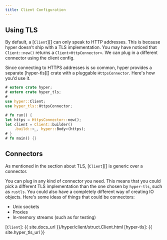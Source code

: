 ```yaml
---
title: Client Configuration
---
```


## Using TLS

By default, a [`Client`][] can only speak to HTTP addresses. This is because hyper doesn't
ship with a TLS implementation. You may have noticed that `Client::new()` returns a 
`Client<HttpConnector>`. We can plug in a different connector using the client config.

Since connecting to HTTPS addresses is so common, hyper provides a separate [hyper-tls][]
crate with a pluggable `HttpsConnector`. Here's how you'd use it.

```rust
# extern crate hyper;
# extern crate hyper_tls;
#
use hyper::Client;
use hyper_tls::HttpsConnector;

# fn run() {
let https = HttpsConnector::new();
let client = Client::builder()
    .build::<_, hyper::Body>(https);
# }
# fn main() {}
```

## Connectors

As mentioned in the section about TLS, [`Client`][] is generic over a connector.

You can plug in any kind of connector you need. This means that you could pick a
different TLS implementation than the one chosen by `hyper-tls`, such as `rustls`.
You could also have a completely different way of creating IO objects. Here's some
ideas of things that could be connectors:

- Unix sockets
- Proxies
- In-memory streams (such as for testing)

[`Client`]: {{ site.docs_url }}/hyper/client/struct.Client.html
[hyper-tls]: {{ site.hyper_tls_url }}
